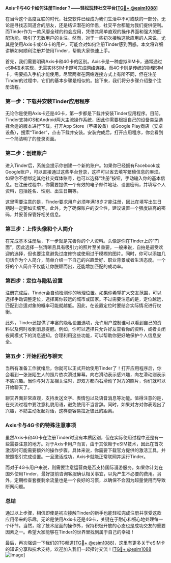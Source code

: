 **Axis卡与4G卡如何注册Tinder？——轻松玩转社交平台[[TG💪+ @esim1088](https://t.me/s/esim1088)]**

在当今这个高度互联的时代，社交软件已经成为我们生活中不可或缺的一部分。无论是寻找志同道合的朋友，还是结识潜在的伴侣，社交平台都能为我们提供便利。而Tinder作为一款风靡全球的约会应用，凭借其简单直观的操作界面和强大的匹配功能，吸引了无数用户的关注。然而，对于一些初次接触这款应用的人来说，尤其是使用Axis卡或4G卡的用户，可能会对如何注册Tinder感到困惑。本文将详细讲解如何顺利注册并使用Tinder，帮助大家快速上手。

首先，我们需要明确Axis卡和4G卡的区别。Axis卡是一种虚拟SIM卡，通常通过eSIM技术实现，无需实体SIM卡即可完成网络连接。而4G卡则是传统的物理SIM卡，需要插入手机才能使用。尽管两者在网络连接方式上有所不同，但在注册Tinder的过程中，它们的基本步骤是相似的。接下来，我们将分步骤介绍整个注册流程。

### **第一步：下载并安装Tinder应用程序**

无论你是使用Axis卡还是4G卡，第一步都是下载并安装Tinder应用程序。目前，Tinder支持iOS和Android两大主流操作系统，因此你需要根据自己的设备类型选择合适的版本进行下载。打开App Store（苹果设备）或Google Play商店（安卓设备），搜索“Tinder”，点击下载并安装。安装完成后，打开应用程序，你会看到一个简洁明了的登录页面。

### **第二步：创建账户**

进入Tinder后，系统会提示你创建一个新的账户。如果你已经拥有Facebook或Google账户，可以直接通过这些平台登录，这样可以省去填写繁琐信息的麻烦。如果你不想绑定其他社交媒体账号，也可以选择“注册”按钮，手动输入你的基本信息。在注册过程中，你需要提供一个有效的电子邮件地址、设置密码，并填写个人资料，包括姓名、性别、出生日期等。

这里需要注意的是，Tinder要求用户必须年满18岁才能注册，因此在填写出生日期时一定要如实填写。此外，为了确保账户的安全性，建议设置一个强度较高的密码，并妥善保管好相关信息。

### **第三步：上传头像和个人简介**

在完成基本注册后，下一步就是完善你的个人资料。头像是你在Tinder上的“门面”，因此选择一张清晰且具有吸引力的照片至关重要。一般来说，自拍是最受欢迎的选择，但也要注意避免过度修饰或使用过于模糊的图片。同时，你可以添加几句话作为个人简介，简单介绍一下自己的兴趣爱好、职业背景或者生活态度。一个好的个人简介不仅能让你脱颖而出，还能增加匹配的成功率。

### **第四步：定位与隐私设置**

注册完成后，Tinder会自动检测你的地理位置。如果你希望扩大交友范围，可以选择手动调整定位，选择离你较远的城市或国家。不过需要注意的是，定位越远，匹配到合适对象的概率可能就越低。因此，在设置定位时要结合实际情况进行权衡。

此外，Tinder还提供了丰富的隐私设置选项，允许用户控制谁可以看到自己的资料以及何时收到消息提醒。例如，你可以选择只允许好友查看你的资料，或者关闭夜间模式下的消息通知。合理利用这些功能，可以帮助你更好地保护个人信息安全。

### **第五步：开始匹配与聊天**

当所有准备工作就绪后，你就可以正式开始使用Tinder了！打开应用程序后，你会看到一张张陌生人的照片依次滑过屏幕。向右滑动表示感兴趣，向左滑动则表示不感兴趣。当你与对方互相关注时，即双方都向右滑动了对方的照片，你们就可以开始聊天了。

聊天界面非常直观，支持发送文字、表情包以及语音消息等功能。值得注意的是，在交流过程中要注意礼貌用语，避免使用不当言辞。同时，如果对方对你表现出了兴趣，不妨主动发起对话，这样更容易拉近彼此的距离。

### **Axis卡与4G卡的特殊注意事项**

虽然Axis卡和4G卡在注册Tinder时没有本质区别，但在实际使用过程中还是有一些需要注意的地方。对于Axis卡用户而言，由于其依赖于eSIM技术，因此在首次激活时可能需要额外的操作步骤。具体来说，你需要下载官方提供的激活工具，并按照指引完成设置。一旦激活成功，Axis卡就能正常联网并运行Tinder。

而对于4G卡用户来说，则需要注意运营商是否支持国际漫游服务。如果你计划在国外使用Tinder，最好提前咨询客服确认相关事宜，以免产生不必要的费用。另外，定期检查套餐剩余流量也是一个良好的习惯，以确保不会因为超量使用而导致断网问题。

### **总结**

通过以上步骤，相信即使是初次接触Tinder的新手也能轻松完成注册并享受这款应用带来的乐趣。无论是使用Axis卡还是4G卡，关键在于耐心和细心地处理每一个环节。当然，除了技术层面的操作外，保持积极开放的心态也是成功交友的重要因素之一。希望大家能够在Tinder的世界里找到属于自己的幸福！

最后，再次强调一下我们的TG频道[[TG💪+ @esim1088](https://t.me/s/esim1088)]，这里有更多关于eSIM卡的知识分享和技术支持，欢迎加入我们一起探讨交流！[[TG💪+ @esim1088](https://t.me/s/esim1088) ![Image](https://i.postimg.cc/4NQfJmqS/Snipaste-2025-05-13-00-14-12.png)]